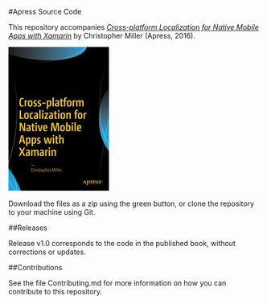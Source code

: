 #Apress Source Code

This repository accompanies [*Cross-platform Localization for Native Mobile Apps with Xamarin*](http://www.apress.com/9781484224656) by Christopher Miller (Apress, 2016).

![Cover image](9781484224656.jpg)

Download the files as a zip using the green button, or clone the repository to your machine using Git.

##Releases

Release v1.0 corresponds to the code in the published book, without corrections or updates.

##Contributions

See the file Contributing.md for more information on how you can contribute to this repository.
